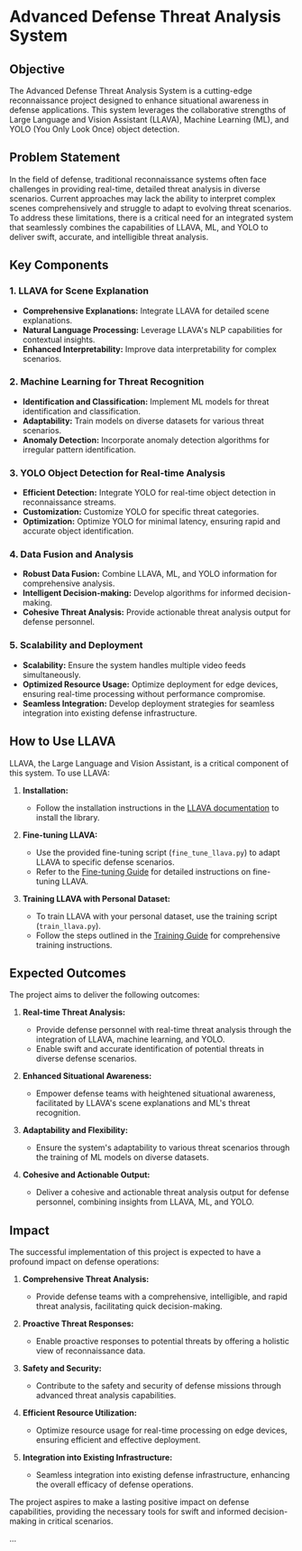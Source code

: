 # Advanced Defense Threat Analysis System

## Objective

The Advanced Defense Threat Analysis System is a cutting-edge reconnaissance project designed to enhance situational awareness in defense applications. This system leverages the collaborative strengths of Large Language and Vision Assistant (LLAVA), Machine Learning (ML), and YOLO (You Only Look Once) object detection.

## Problem Statement

In the field of defense, traditional reconnaissance systems often face challenges in providing real-time, detailed threat analysis in diverse scenarios. Current approaches may lack the ability to interpret complex scenes comprehensively and struggle to adapt to evolving threat scenarios. To address these limitations, there is a critical need for an integrated system that seamlessly combines the capabilities of LLAVA, ML, and YOLO to deliver swift, accurate, and intelligible threat analysis.

## Key Components

### 1. LLAVA for Scene Explanation

- **Comprehensive Explanations:** Integrate LLAVA for detailed scene explanations.
- **Natural Language Processing:** Leverage LLAVA's NLP capabilities for contextual insights.
- **Enhanced Interpretability:** Improve data interpretability for complex scenarios.

### 2. Machine Learning for Threat Recognition

- **Identification and Classification:** Implement ML models for threat identification and classification.
- **Adaptability:** Train models on diverse datasets for various threat scenarios.
- **Anomaly Detection:** Incorporate anomaly detection algorithms for irregular pattern identification.

### 3. YOLO Object Detection for Real-time Analysis

- **Efficient Detection:** Integrate YOLO for real-time object detection in reconnaissance streams.
- **Customization:** Customize YOLO for specific threat categories.
- **Optimization:** Optimize YOLO for minimal latency, ensuring rapid and accurate object identification.

### 4. Data Fusion and Analysis

- **Robust Data Fusion:** Combine LLAVA, ML, and YOLO information for comprehensive analysis.
- **Intelligent Decision-making:** Develop algorithms for informed decision-making.
- **Cohesive Threat Analysis:** Provide actionable threat analysis output for defense personnel.

### 5. Scalability and Deployment

- **Scalability:** Ensure the system handles multiple video feeds simultaneously.
- **Optimized Resource Usage:** Optimize deployment for edge devices, ensuring real-time processing without performance compromise.
- **Seamless Integration:** Develop deployment strategies for seamless integration into existing defense infrastructure.

## How to Use LLAVA

LLAVA, the Large Language and Vision Assistant, is a critical component of this system. To use LLAVA:

1. **Installation:**
   - Follow the installation instructions in the [LLAVA documentation](https://llava-docs.example.com) to install the library.

2. **Fine-tuning LLAVA:**
   - Use the provided fine-tuning script (`fine_tune_llava.py`) to adapt LLAVA to specific defense scenarios.
   - Refer to the [Fine-tuning Guide](https://llava-vl.github.io/) for detailed instructions on fine-tuning LLAVA.

3. **Training LLAVA with Personal Dataset:**
   - To train LLAVA with your personal dataset, use the training script (`train_llava.py`).
   - Follow the steps outlined in the [Training Guide](https://github.com/haotian-liu/LLaVA) for comprehensive training instructions.

## Expected Outcomes

The project aims to deliver the following outcomes:

1. **Real-time Threat Analysis:**
   - Provide defense personnel with real-time threat analysis through the integration of LLAVA, machine learning, and YOLO.
   - Enable swift and accurate identification of potential threats in diverse defense scenarios.

2. **Enhanced Situational Awareness:**
   - Empower defense teams with heightened situational awareness, facilitated by LLAVA's scene explanations and ML's threat recognition.

3. **Adaptability and Flexibility:**
   - Ensure the system's adaptability to various threat scenarios through the training of ML models on diverse datasets.

4. **Cohesive and Actionable Output:**
   - Deliver a cohesive and actionable threat analysis output for defense personnel, combining insights from LLAVA, ML, and YOLO.

## Impact

The successful implementation of this project is expected to have a profound impact on defense operations:

1. **Comprehensive Threat Analysis:**
   - Provide defense teams with a comprehensive, intelligible, and rapid threat analysis, facilitating quick decision-making.

2. **Proactive Threat Responses:**
   - Enable proactive responses to potential threats by offering a holistic view of reconnaissance data.

3. **Safety and Security:**
   - Contribute to the safety and security of defense missions through advanced threat analysis capabilities.

4. **Efficient Resource Utilization:**
   - Optimize resource usage for real-time processing on edge devices, ensuring efficient and effective deployment.

5. **Integration into Existing Infrastructure:**
   - Seamless integration into existing defense infrastructure, enhancing the overall efficacy of defense operations.

The project aspires to make a lasting positive impact on defense capabilities, providing the necessary tools for swift and informed decision-making in critical scenarios.

...
